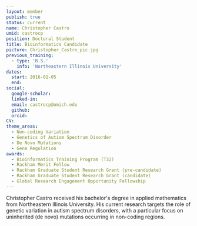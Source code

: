```yaml
---
layout: member
publish: true
status: current
name: Christopher Castro
umid: castrocp
position: Doctoral Student
title: Bioinformatics Candidate
picture: Christopher_Castro_pic.jpg
previous_training:
  - type: 'B.S.'
    info: 'Northeastern Illinois University'
dates:
  start: 2016-01-05
  end:
social: 
  google-scholar: 
  linked-in: 
  email: castrocp@umich.edu
  github:
  orcid:
CV: 
theme_areas:
  - Non-coding Variation
  - Genetics of Autism Spectrum Disorder
  - De Novo Mutations 
  - Gene Regulation
awards:
  - Bioinformatics Training Program (T32)
  - Rackham Merit Fellow
  - Rackham Graduate Student Research Grant (pre-candidate)
  - Rackham Graduate Student Research Grant (candidate)
  - Global Research Engagement Opportunity Fellowship
---
```


Christopher Castro received his bachelor's degree in applied mathematics from Northeastern Illinois University.  His current research targets the role of genetic variation in autism spectrum disorders, with a particular focus on uninherited (de novo) mutations occurring in non-coding regions.
